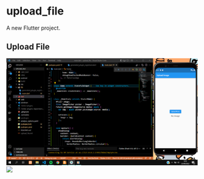 # upload_file

A new Flutter project.

## Upload File
![Screnshoot upload_file](images/1.png)
<img src="images/1.gif" width="180"/>
